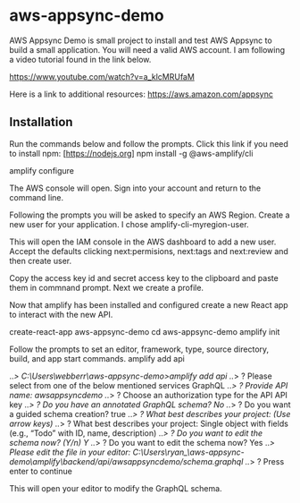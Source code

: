 # aws-appsync-demo

AWS Appsync Demo is small project to install and test AWS Appsync to build a small application. You will need a valid AWS account. I am following a video tutorial found in the link below. 

https://www.youtube.com/watch?v=a_klcMRUfaM

Here is a link to additional resources: https://aws.amazon.com/appsync

## Installation
Run the commands below and follow the prompts.
Click this link if you need to install npm: [https://nodejs.org]
npm install -g @aws-amplify/cli

amplify configure

The AWS console will open. Sign into your account and return to the command line. 

Following the prompts you will be asked to specify an AWS Region. Create a new user for your application. I chose amplify-cli-myregion-user.

This will open the IAM console in the AWS dashboard to add a new user. Accept the defaults clicking next:permisions, next:tags and next:review and then create user.

Copy the access key id and secret access key to the clipboard and paste them in commnand prompt. Next we create a profile.

Now that amplify has been installed and configured create a new React app to interact with the new API. 

create-react-app aws-appsync-demo
cd aws-appsync-demo
amplify init

Follow the prompts to set an editor, framework, type, source directory, build, and app start commands. 
amplify add api

..*> C:\Users\webberr\aws-appsync-demo>amplify add api
..*> ? Please select from one of the below mentioned services GraphQL
..*> ? Provide API name: awsappsyncdemo
..*> ? Choose an authorization type for the API API key
..*> ? Do you have an annotated GraphQL schema? No
..*> ? Do you want a guided schema creation? true
..*> ? What best describes your project: (Use arrow keys)
..*> ? What best describes your project: Single object with fields (e.g., “Todo” with ID, name, description)
..*> ? Do you want to edit the schema now? (Y/n) Y
..*> ? Do you want to edit the schema now? Yes
..*> Please edit the file in your editor: C:\Users\ryan_\aws-appsync-demo\amplify\backend/api/awsappsyncdemo/schema.graphql
..*> ? Press enter to continue

This will open your editor to modify the GraphQL schema.
